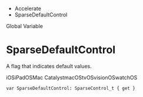 

- Accelerate
-  SparseDefaultControl 

Global Variable

# SparseDefaultControl

A flag that indicates default values.

iOSiPadOSMac CatalystmacOStvOSvisionOSwatchOS

``` source
var SparseDefaultControl: SparseControl_t { get }
```

